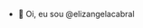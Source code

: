 - 👋 Oi, eu sou @elizangelacabral


<!---
elizangelacabral/elizangelacabral is a ✨ special ✨ repository because its `README.md` (this file) appears on your GitHub profile.
You can click the Preview link to take a look at your changes.
--->
